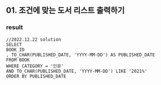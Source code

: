## 01. 조건에 맞는 도서 리스트 출력하기
### result  
  
```mysql
//2022.12.22 solution
SELECT 
BOOK_ID
, TO_CHAR(PUBLISHED_DATE, 'YYYY-MM-DD') AS PUBLISHED_DATE
FROM BOOK
WHERE CATEGORY = '인문'
AND TO_CHAR(PUBLISHED_DATE, 'YYYY-MM-DD') LIKE '2021%'
ORDER BY PUBLISHED_DATE
```
